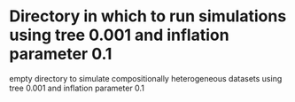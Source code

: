 # Directory in which to run simulations using tree 0.001 and inflation parameter 0.1

empty directory to simulate compositionally heterogeneous datasets using tree 0.001 and inflation parameter 0.1
